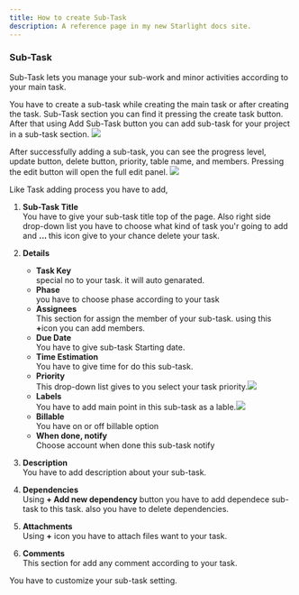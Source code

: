 ```yaml
---
title: How to create Sub-Task
description: A reference page in my new Starlight docs site.
---
```


### Sub-Task

Sub-Task lets you manage your sub-work and minor activities according to your main task.

You have to create a sub-task while creating the main task or after creating the task. Sub-Task section you can find it pressing the create task button. After that using Add Sub-Task button you can add sub-task for your project in a sub-task section.
<img src="/sub_task.png" >

After successfully adding a sub-task, you can see the progress level, update button, delete button, priority, table name, and members. Pressing the edit button will open the full edit panel.
<img src="/full_sub_task.png" >

Like Task adding process you have to add,

1. <b>Sub-Task Title</b><br> You have to give your sub-task title top of the page. Also right side drop-down list you have to choose what kind of task you'r going to add and <b>... </b> this icon give to your chance delete your task.
2. <b>Details</b>
    <ul>
    <li><b>Task Key</b><br>special no to your task. it will auto genarated.</li>
   <li><b>Phase</b><br> you have to choose phase according to your task </li>
   <li><b>Assignees</b><br>This section for assign the member of your sub-task. using this <b>+</b>icon you can add members. </li>
   <li><b>Due Date</b><br>You have to give sub-task Starting date.</li>
   <li><b>Time Estimation</b><br> You have to give time for do this sub-task.</li>
   <li><b>Priority</b><br>This drop-down list gives to you select your task priority.<img src="/priority_list.png" > </li>
   <li><b>Labels</b><br> You have to add main point in this sub-task as a lable.<img src="/lable.png" ></li>
   <li><b>Billable</b><br> You have on or off billable option</li>
   <li><b>When done, notify</b><br>Choose account when done this sub-task notify</li>
    </ul>
3. <b>Description</b><br>You have to add description about your sub-task.

4. <b>Dependencies</b><br> Using <b>+ Add new dependency</b> button you have to add dependece sub-task to this task. also you have to delete dependencies.
5. <b> Attachments</b> <br>Using <b>+</b> icon you have to attach files want to your task.
6. <b>Comments</b> <br> This section for add any comment according to your task.

You have to customize your sub-task setting.
